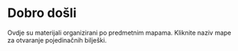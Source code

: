 # Dobro došli

Ovdje su materijali organizirani po predmetnim mapama. Kliknite naziv mape za otvaranje pojedinačnih bilješki.
